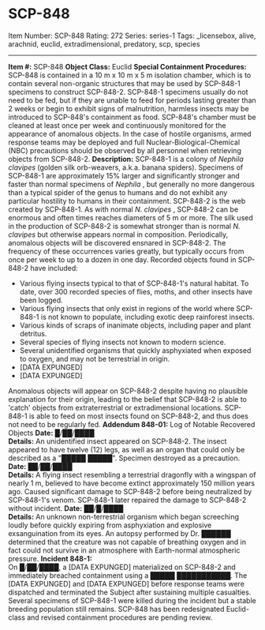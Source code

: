 # SCP-848
Item Number: SCP-848
Rating: 272
Series: series-1
Tags: _licensebox, alive, arachnid, euclid, extradimensional, predatory, scp, species

---

**Item #:** SCP-848
**Object Class:** Euclid
**Special Containment Procedures:** SCP-848 is contained in a 10 m x 10 m x 5 m isolation chamber, which is to contain several non-organic structures that may be used by SCP-848-1 specimens to construct SCP-848-2. SCP-848-1 specimens usually do not need to be fed, but if they are unable to feed for periods lasting greater than 2 weeks or begin to exhibit signs of malnutrition, harmless insects may be introduced to SCP-848's containment as food.
SCP-848's chamber must be cleaned at least once per week and continuously monitored for the appearance of anomalous objects. In the case of hostile organisms, armed response teams may be deployed and full Nuclear-Biological-Chemical (NBC) precautions should be observed by all personnel when retrieving objects from SCP-848-2.
**Description:** SCP-848-1 is a colony of _Nephila clavipes_ (golden silk orb-weavers, a.k.a. banana spiders). Specimens of SCP-848-1 are approximately 15% larger and significantly stronger and faster than normal specimens of _Nephila_ , but generally no more dangerous than a typical spider of the genus to humans and do not exhibit any particular hostility to humans in their containment.
SCP-848-2 is the web created by SCP-848-1. As with normal _N. clavipes_ , SCP-848-2 can be enormous and often times reaches diameters of 5 m or more. The silk used in the production of SCP-848-2 is somewhat stronger than is normal _N. clavipes_ but otherwise appears normal in composition.
Periodically, anomalous objects will be discovered ensnared in SCP-848-2. The frequency of these occurrences varies greatly, but typically occurs from once per week to up to a dozen in one day. Recorded objects found in SCP-848-2 have included:
  * Various flying insects typical to that of SCP-848-1's natural habitat. To date, over 300 recorded species of flies, moths, and other insects have been logged.
  * Various flying insects that only exist in regions of the world where SCP-848-1 is not known to populate, including exotic deep rainforest insects.
  * Various kinds of scraps of inanimate objects, including paper and plant detritus.
  * Several species of flying insects not known to modern science.
  * Several unidentified organisms that quickly asphyxiated when exposed to oxygen, and may not be terrestrial in origin.
  * [DATA EXPUNGED]
  * [DATA EXPUNGED]

Anomalous objects will appear on SCP-848-2 despite having no plausible explanation for their origin, leading to the belief that SCP-848-2 is able to 'catch' objects from extraterrestrial or extradimensional locations. SCP-848-1 is able to feed on most insects found on SCP-848-2, and thus does not need to be regularly fed.
**Addendum 848-01:** Log of Notable Recovered Objects
**Date:** █/██/████  
**Details:** An unidentified insect appeared on SCP-848-2. The insect appeared to have twelve (12) legs, as well as an organ that could only be described as a "█████ █████". Specimen destroyed as a precaution.
**Date:** ██/██/████  
**Details:** A flying insect resembling a terrestrial dragonfly with a wingspan of nearly 1 m, believed to have become extinct approximately 150 million years ago. Caused significant damage to SCP-848-2 before being neutralized by SCP-848-1's venom. SCP-848-1 later repaired the damage to SCP-848-2 without incident.
**Date:** ██/█/████  
**Details:** An unknown non-terrestrial organism which began screeching loudly before quickly expiring from asphyxiation and explosive exsanguination from its eyes. An autopsy performed by Dr. ██████ determined that the creature was not capable of breathing oxygen and in fact could not survive in an atmosphere with Earth-normal atmospheric pressure.
**Incident 848-1:**  
On █/██/████, a [DATA EXPUNGED] materialized on SCP-848-2 and immediately breached containment using a █████ ███████████. The [DATA EXPUNGED] and [DATA EXPUNGED] before response teams were dispatched and terminated the Subject after sustaining multiple casualties. Several specimens of SCP-848-1 were killed during the incident but a stable breeding population still remains.
SCP-848 has been redesignated Euclid-class and revised containment procedures are pending review.